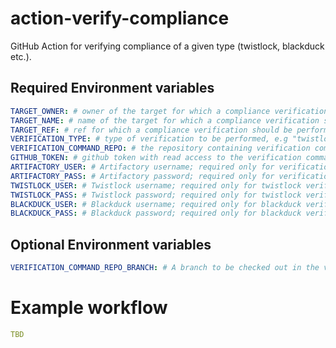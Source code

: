 # action-verify-compliance

GitHub Action for verifying compliance of a given type (twistlock, blackduck etc.).

## Required Environment variables

```yaml
TARGET_OWNER: # owner of the target for which a compliance verification should be performed; e.g. a repository owner
TARGET_NAME: # name of the target for which a compliance verification should be performed; e.g. a repository name
TARGET_REF: # ref for which a compliance verification should be performed; e.g. a fully qualified tag name (refs/tags/vX.Y.Z)
VERIFICATION_TYPE: # type of verification to be performed, e.g "twistlock" or "blackduck"
VERIFICATION_COMMAND_REPO: # the repository containing verification commands
GITHUB_TOKEN: # github token with read access to the verification command repo
ARTIFACTORY_USER: # Artifactory username; required only for verification commands which need access to Artifactory
ARTIFACTORY_PASS: # Artifactory password; required only for verification commands which need access to Artifactory
TWISTLOCK_USER: # Twistlock username; required only for twistlock verification
TWISTLOCK_PASS: # Twistlock password; required only for twistlock verification
BLACKDUCK_USER: # Blackduck username; required only for blackduck verification
BLACKDUCK_PASS: # Blackduck password; required only for blackduck verification
```

## Optional Environment variables

```yaml
VERIFICATION_COMMAND_REPO_BRANCH: # A branch to be checked out in the verification command repo before the verification command is executed. Default "HEAD"
```


# Example workflow

```yaml
TBD
```
